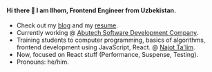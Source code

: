 #### Hi there 👋 I am Ilhom, Frontend Engineer from Uzbekistan.

- Check out my [blog](https://t.me/inspired_engineer) and my [resume](https://gist.github.com/inspirationjon/08277817d10d9b9fec421eed6de9acd9).
- Currently working @ [Abutech Software Development Company](https://abutech.uz/).
- Training students to computer programming, basics of algorithms, frontend development using JavaScript, React. @ [Najot Ta'lim](https://najottalim.uz/).
- Now, focused on React stuff (Performance, Suspense, Testing). 
- Pronouns: he/him.
	
